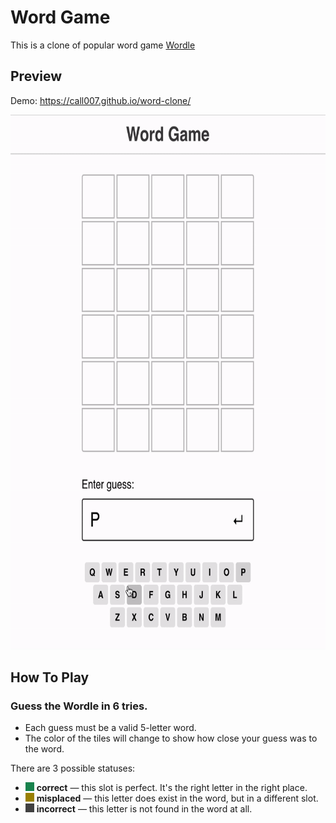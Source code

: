 # Word Game

This is a clone of popular word game [Wordle](https://www.nytimes.com/games/wordle/index.html)

## Preview

Demo: https://call007.github.io/word-clone/

<img src="docs/demo.gif" width="676" height="856" alt="Demo showing the finished product, the Wordle clone">

## How To Play

### Guess the Wordle in 6 tries.

- Each guess must be a valid 5-letter word.
- The color of the tiles will change to show how close your guess was to the word.

There are 3 possible statuses:

- <img src="docs/green.png" width="14" height="14" alt="Green color"> **correct** — this slot is perfect. It's the right letter in the right place.
- <img src="docs/olive.png" width="14" height="14" alt="Olive color"> **misplaced** — this letter does exist in the word, but in a different slot.
- <img src="docs/gray.png" width="14" height="14" alt="Gray color"> **incorrect** — this letter is not found in the word at all.
